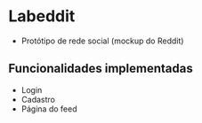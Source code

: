 # Labeddit

- Protótipo de rede social (mockup do Reddit)

## Funcionalidades implementadas
- Login
- Cadastro
- Página do feed
